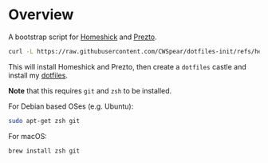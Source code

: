 Overview
========

A bootstrap script for [Homeshick](https://github.com/andsens/homeshick) and [Prezto](https://github.com/sorin-ionescu/prezto]).

```bash
curl -L https://raw.githubusercontent.com/CWSpear/dotfiles-init/refs/heads/master/bootstrap.sh | bash
```

This will install Homeshick and Prezto, then create a `dotfiles` castle and install my [dotfiles](https://github.com/CWSpear/dotfiles).

**Note** that this requires `git` and `zsh` to be installed.

For Debian based OSes (e.g. Ubuntu):

```bash
sudo apt-get zsh git
```

For macOS:

```bash
brew install zsh git
```
